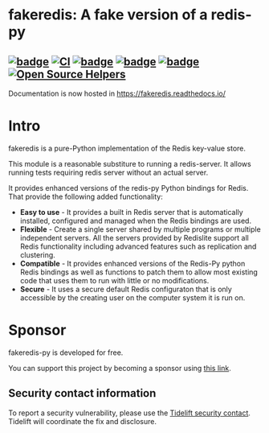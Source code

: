 fakeredis: A fake version of a redis-py
=======================================

[![badge](https://img.shields.io/pypi/v/fakeredis)](https://pypi.org/project/fakeredis/)
[![CI](https://github.com/cunla/fakeredis-py/actions/workflows/test.yml/badge.svg)](https://github.com/cunla/fakeredis-py/actions/workflows/test.yml)
[![badge](https://img.shields.io/endpoint?url=https://gist.githubusercontent.com/cunla/b756396efb895f0e34558c980f1ca0c7/raw/fakeredis-py.json)](https://github.com/cunla/fakeredis-py/actions/workflows/test.yml)
[![badge](https://img.shields.io/pypi/dm/fakeredis)](https://pypi.org/project/fakeredis/)
[![badge](https://img.shields.io/pypi/l/fakeredis)](./LICENSE)
[![Open Source Helpers](https://www.codetriage.com/cunla/fakeredis-py/badges/users.svg)](https://www.codetriage.com/cunla/fakeredis-py)
--------------------

Documentation is now hosted in https://fakeredis.readthedocs.io/

# Intro

fakeredis is a pure-Python implementation of the Redis key-value store.

This module is a reasonable substiture to running a redis-server. 
It allows running tests requiring redis server without an actual server.

It provides enhanced versions of the redis-py Python bindings for Redis. That provide the following added functionality:
* **Easy to use** - It provides a built in Redis server that is automatically installed, configured and managed when the Redis bindings are used.
* **Flexible** - Create a single server shared by multiple programs or multiple independent servers. All the servers provided by Redislite support all Redis  functionality including advanced features such as replication and clustering.
* **Compatible** - It provides enhanced versions of the Redis-Py python Redis bindings as well as functions to patch them to allow most existing code that uses them   to run with little or no modifications.
* **Secure** - It uses a secure default Redis configuraton that is only accessible by the creating user on the computer system it is run on.

# Sponsor

fakeredis-py is developed for free.

You can support this project by becoming a sponsor using [this link](https://github.com/sponsors/cunla).

## Security contact information

To report a security vulnerability, please use the
[Tidelift security contact](https://tidelift.com/security).
Tidelift will coordinate the fix and disclosure.
